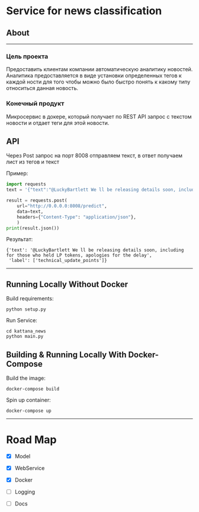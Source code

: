 # Service for news classification

## About

------

### Цель проекта

Предоставить клиентам компании автоматическую аналитику новостей.
Аналитика предоставляется в виде установки определенных тегов к каждой ности для того чтобы можно было быстро понять к какому типу относиться данная новость.

### Конечный продукт

Микросервис в докере, который получает по REST API запрос с текстом новости и отдает теги для этой новости.

## API

Через Post запрос на порт 8008 отправляем текст, в ответ получаем лист из тегов и текст

Пример:

```python
import requests
text = '{"text":"@LuckyBartlett We ll be releasing details soon, including for those who held LP tokens, apologies for the delay"}'

result = requests.post(
    url="http://0.0.0.0:8008/predict",
    data=text,
    headers={"Content-Type": "application/json"},
    )
print(result.json())
```

Результат:

```
{'text': '@LuckyBartlett We ll be releasing details soon, including for those who held LP tokens, apologies for the delay',
 'label': ['technical_update_points']}
```

---------------

## Running Locally Without Docker

Build requirements:

```
python setup.py
```

Run Service:

```
cd kattana_news
python main.py
```

## Building & Running Locally With Docker-Compose

Build the image:

```
docker-compose build
```

Spin up container:

```
docker-compose up
```

---------------

# Road Map

- [x] Model

- [x] WebService

- [x] Docker

- [ ] Logging

- [ ] Docs
